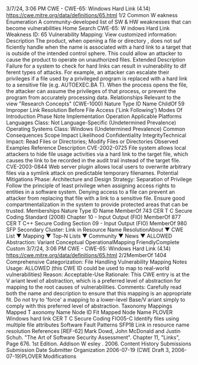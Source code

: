3/7/24, 3:06 PM CWE - CWE-65: Windows Hard Link (4.14)
https://cwe.mitre.org/data/deﬁnitions/65.html 1/2
Common W eakness Enumeration
A community-developed list of SW & HW weaknesses that can become
vulnerabilities
Home Search
CWE-65: W indows Hard Link
Weakness ID: 65
Vulnerability Mapping: 
View customized information:
 Description
The product, when opening a file or directory , does not suf ficiently handle when the name is associated with a hard link to a target that
is outside of the intended control sphere. This could allow an attacker to cause the product to operate on unauthorized files.
 Extended Description
Failure for a system to check for hard links can result in vulnerability to dif ferent types of attacks. For example, an attacker can
escalate their privileges if a file used by a privileged program is replaced with a hard link to a sensitive file (e.g. AUTOEXEC.BA T).
When the process opens the file, the attacker can assume the privileges of that process, or prevent the program from accurately
processing data.
 Relationships
 Relevant to the view "Research Concepts" (CWE-1000)
Nature Type ID Name
ChildOf 59 Improper Link Resolution Before File Access ('Link Following')
 Modes Of Introduction
Phase Note
Implementation
Operation
 Applicable Platforms
Languages
Class: Not Language-Specific (Undetermined Prevalence)
Operating Systems
Class: Windows (Undetermined Prevalence)
 Common Consequences
Scope Impact Likelihood
Confidentiality
IntegrityTechnical Impact: Read Files or Directories; Modify Files or Directories
 Observed Examples
Reference Description
CVE-2002-0725 File system allows local attackers to hide file usage activities via a hard link to the target file, which
causes the link to be recorded in the audit trail instead of the target file.
CVE-2003-0844 Web server plugin allows local users to overwrite arbitrary files via a symlink attack on predictable
temporary filenames.
 Potential Mitigations
Phase: Architecture and Design
Strategy: Separation of Privilege
Follow the principle of least privilege when assigning access rights to entities in a software system.
Denying access to a file can prevent an attacker from replacing that file with a link to a sensitive file. Ensure good
compartmentalization in the system to provide protected areas that can be trusted.
 Memberships
Nature Type ID Name
MemberOf 743 CER T C Secure Coding Standard (2008) Chapter 10 - Input Output (FIO)
MemberOf 877 CER T C++ Secure Coding Section 09 - Input Output (FIO)
MemberOf 980 SFP Secondary Cluster: Link in Resource Name ResolutionAbout ▼ CWE List ▼ Mapping ▼ Top-N Lists ▼ Community ▼ News ▼
ALLOWED
Abstraction: Variant
Conceptual OperationalMapping
FriendlyComplete Custom
3/7/24, 3:06 PM CWE - CWE-65: Windows Hard Link (4.14)
https://cwe.mitre.org/data/deﬁnitions/65.html 2/2MemberOf 1404 Comprehensive Categorization: File Handling
 Vulnerability Mapping Notes
Usage: ALLOWED (this CWE ID could be used to map to real-world vulnerabilities)
Reason: Acceptable-Use
Rationale:
This CWE entry is at the V ariant level of abstraction, which is a preferred level of abstraction for mapping to the root causes of
vulnerabilities.
Comments:
Carefully read both the name and description to ensure that this mapping is an appropriate fit. Do not try to 'force' a mapping to a
lower-level Base/V ariant simply to comply with this preferred level of abstraction.
 Taxonomy Mappings
Mapped T axonomy Name Node ID Fit Mapped Node Name
PLOVER Windows hard link
CER T C Secure Coding FIO05-C Identify files using multiple file attributes
Software Fault Patterns SFP18 Link in resource name resolution
 References
[REF-62] Mark Dowd, John McDonald and Justin Schuh. "The Art of Software Security Assessment". Chapter 11, "Links", Page
676. 1st Edition. Addison W esley . 2006.
 Content History
 Submissions
Submission Date Submitter Organization
2006-07-19
(CWE Draft 3, 2006-07-19)PLOVER
 Modifications
